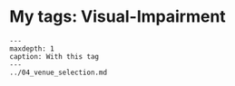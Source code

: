 # My tags: Visual-Impairment

```{toctree}
---
maxdepth: 1
caption: With this tag
---
../04_venue_selection.md
```
